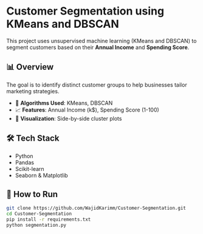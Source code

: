 # Customer Segmentation using KMeans and DBSCAN

This project uses unsupervised machine learning (KMeans and DBSCAN) to segment customers based on their **Annual Income** and **Spending Score**.

## 📊 Overview

The goal is to identify distinct customer groups to help businesses tailor marketing strategies.

- 📌 **Algorithms Used**: KMeans, DBSCAN  
- 📈 **Features**: Annual Income (k$), Spending Score (1-100)  
- 🎨 **Visualization**: Side-by-side cluster plots

## 🛠️ Tech Stack

- Python  
- Pandas  
- Scikit-learn  
- Seaborn & Matplotlib

## 🚀 How to Run

```bash
git clone https://github.com/WajidKarimm/Customer-Segmentation.git
cd Customer-Segmentation
pip install -r requirements.txt
python segmentation.py
